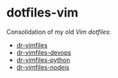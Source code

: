 # dotfiles-vim

Consolidation of my old *Vim* *dotfiles*:

- [dr-vimfiles](https://github.com/pedrohdz/dr-vimfiles)
- [dr-vimfiles-devops](https://github.com/pedrohdz/dr-vimfiles-devops)
- [dr-vimfiles-python](https://github.com/pedrohdz/dr-vimfiles-python)
- [dr-vimfiles-nodejs](https://github.com/pedrohdz/dr-vimfiles-nodejs)
